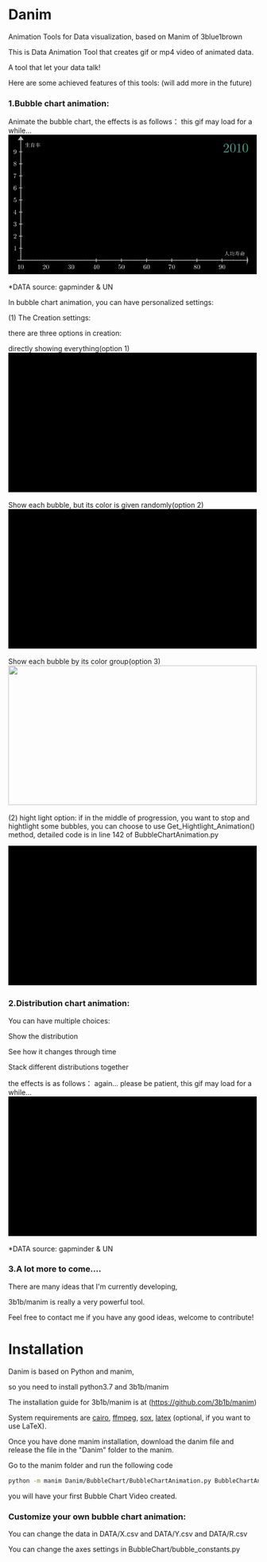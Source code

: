 # Danim

Animation Tools for Data visualization, based on Manim of 3blue1brown

This is Data Animation Tool that creates gif or mp4 video of animated data.

A tool that let your data talk!

Here are some achieved features of this tools: (will add more in the future)


### 1.Bubble chart animation:

Animate the bubble chart, the effects is as follows：
this gif may load for a while...
<img src="image/DEMO1.gif" width="500px" height="281px">

*DATA source: gapminder & UN

In bubble chart animation, you can have personalized settings:

(1) The Creation settings:

there are three options in creation: 

directly showing everything(option 1)
<img src="image/option1_demo.gif" width="500px" height="281px">

Show each bubble, but its color is given randomly(option 2)
<img src="image/option2_demo.gif" width="500px" height="281px">

Show each bubble by its color group(option 3)
<img src="image/option3_demo.gif" width="500px" height="281px">

(2) hight light option:
if in the middle of progression, you want to stop and hightlight some bubbles,
you can choose to use Get_Hightlight_Animation() method,
detailed code is in line 142 of BubbleChartAnimation.py

<img src="image/hight_light_demo.gif" width="500px" height="281px">


### 2.Distribution chart animation:
You can have multiple choices:

Show the distribution

See how it changes through time

Stack different distributions together

the effects is as follows： 
again... please be patient, this gif may load for a while...
<img src="image/DEMO2.gif" width="500px" height="281px">

*DATA source: gapminder & UN

### 3.A lot more to come.... 
There are many ideas that I'm currently developing, 

3b1b/manim is really a very powerful tool.

Feel free to contact me if you have any good ideas, welcome to contribute!


# Installation

Danim is based on Python and manim,

so you need to install python3.7 and 3b1b/manim

The installation guide for 3b1b/manim is at (https://github.com/3b1b/manim)

System requirements are [cairo](https://www.cairographics.org), [ffmpeg](https://www.ffmpeg.org), [sox](http://sox.sourceforge.net), [latex](https://www.latex-project.org) (optional, if you want to use LaTeX).

Once you have done manim installation, download the danim file and release the file in the "Danim" folder to the manim.

Go to the manim folder and run the following code

```sh
python -m manim Danim/BubbleChart/BubbleChartAnimation.py BubbleChartAnimation -p
```

you will have your first Bubble Chart Video created.


### Customize your own bubble chart animation:

You can change the data in DATA/X.csv and DATA/Y.csv and DATA/R.csv 

You can change the axes settings in BubbleChart/bubble_constants.py
